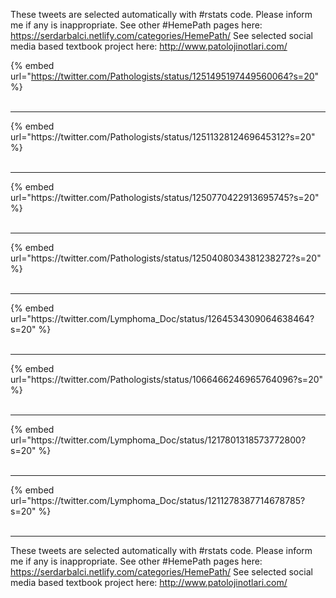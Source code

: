 

These tweets are selected automatically with #rstats code. Please inform me if any is inappropriate.
See other #HemePath pages here: https://serdarbalci.netlify.com/categories/HemePath/ 
See selected social media based textbook project here: http://www.patolojinotlari.com/

{% embed url="https://twitter.com/Pathologists/status/1251495197449560064?s=20" %}<br>
<br>
<hr>
{% embed url="https://twitter.com/Pathologists/status/1251132812469645312?s=20" %}<br>
<br>
<hr>
{% embed url="https://twitter.com/Pathologists/status/1250770422913695745?s=20" %}<br>
<br>
<hr>
{% embed url="https://twitter.com/Pathologists/status/1250408034381238272?s=20" %}<br>
<br>
<hr>
{% embed url="https://twitter.com/Lymphoma_Doc/status/1264534309064638464?s=20" %}<br>
<br>
<hr>
{% embed url="https://twitter.com/Pathologists/status/1066466246965764096?s=20" %}<br>
<br>
<hr>
{% embed url="https://twitter.com/Lymphoma_Doc/status/1217801318573772800?s=20" %}<br>
<br>
<hr>
{% embed url="https://twitter.com/Lymphoma_Doc/status/1211278387714678785?s=20" %}<br>
<br>
<hr>


These tweets are selected automatically with #rstats code. Please inform me if any is inappropriate.
See other #HemePath pages here: https://serdarbalci.netlify.com/categories/HemePath/ 
See selected social media based textbook project here: http://www.patolojinotlari.com/
